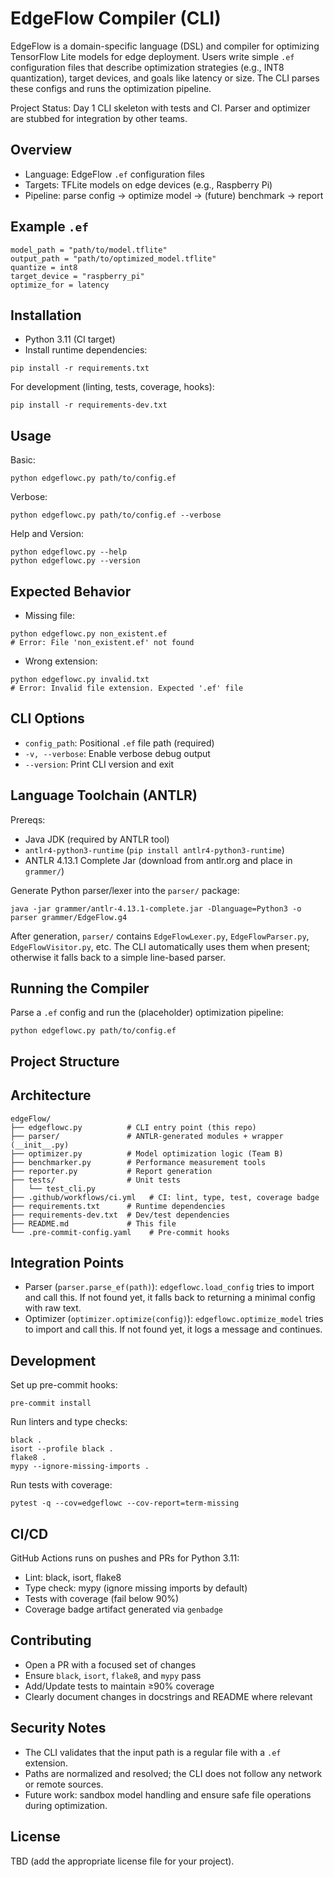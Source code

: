 EdgeFlow Compiler (CLI)
=======================

EdgeFlow is a domain-specific language (DSL) and compiler for optimizing TensorFlow Lite models for edge deployment. Users write simple `.ef` configuration files that describe optimization strategies (e.g., INT8 quantization), target devices, and goals like latency or size. The CLI parses these configs and runs the optimization pipeline.

Project Status: Day 1 CLI skeleton with tests and CI. Parser and optimizer are stubbed for integration by other teams.

Overview
--------
- Language: EdgeFlow `.ef` configuration files
- Targets: TFLite models on edge devices (e.g., Raspberry Pi)
- Pipeline: parse config → optimize model → (future) benchmark → report

Example `.ef`
-------------
```
model_path = "path/to/model.tflite"
output_path = "path/to/optimized_model.tflite"
quantize = int8
target_device = "raspberry_pi"
optimize_for = latency
```

Installation
------------
- Python 3.11 (CI target)
- Install runtime dependencies:
```
pip install -r requirements.txt
```

For development (linting, tests, coverage, hooks):
```
pip install -r requirements-dev.txt
```

Usage
-----
Basic:
```
python edgeflowc.py path/to/config.ef
```

Verbose:
```
python edgeflowc.py path/to/config.ef --verbose
```

Help and Version:
```
python edgeflowc.py --help
python edgeflowc.py --version
```

Expected Behavior
-----------------
- Missing file:
```
python edgeflowc.py non_existent.ef
# Error: File 'non_existent.ef' not found
```

- Wrong extension:
```
python edgeflowc.py invalid.txt
# Error: Invalid file extension. Expected '.ef' file
```

CLI Options
-----------
- `config_path`: Positional `.ef` file path (required)
- `-v, --verbose`: Enable verbose debug output
- `--version`: Print CLI version and exit

Language Toolchain (ANTLR)
-------------------------
Prereqs:
- Java JDK (required by ANTLR tool)
- `antlr4-python3-runtime` (`pip install antlr4-python3-runtime`)
- ANTLR 4.13.1 Complete Jar (download from antlr.org and place in `grammer/`)

Generate Python parser/lexer into the `parser/` package:
```
java -jar grammer/antlr-4.13.1-complete.jar -Dlanguage=Python3 -o parser grammer/EdgeFlow.g4
```
After generation, `parser/` contains `EdgeFlowLexer.py`, `EdgeFlowParser.py`, `EdgeFlowVisitor.py`, etc. The CLI automatically uses them when present; otherwise it falls back to a simple line-based parser.

Running the Compiler
--------------------
Parse a `.ef` config and run the (placeholder) optimization pipeline:
```
python edgeflowc.py path/to/config.ef
```

## Project Structure

Architecture
------------
```
edgeFlow/
├── edgeflowc.py          # CLI entry point (this repo)
├── parser/               # ANTLR-generated modules + wrapper (__init__.py)
├── optimizer.py          # Model optimization logic (Team B)
├── benchmarker.py        # Performance measurement tools
├── reporter.py           # Report generation
├── tests/                # Unit tests
│   └── test_cli.py
├── .github/workflows/ci.yml   # CI: lint, type, test, coverage badge
├── requirements.txt      # Runtime dependencies
├── requirements-dev.txt  # Dev/test dependencies
├── README.md             # This file
└── .pre-commit-config.yaml    # Pre-commit hooks
```

Integration Points
------------------
- Parser (`parser.parse_ef(path)`): `edgeflowc.load_config` tries to import and call this. If not found yet, it falls back to returning a minimal config with raw text.
- Optimizer (`optimizer.optimize(config)`): `edgeflowc.optimize_model` tries to import and call this. If not found yet, it logs a message and continues.

Development
-----------
Set up pre-commit hooks:
```
pre-commit install
```

Run linters and type checks:
```
black .
isort --profile black .
flake8 .
mypy --ignore-missing-imports .
```

Run tests with coverage:
```
pytest -q --cov=edgeflowc --cov-report=term-missing
```

CI/CD
-----
GitHub Actions runs on pushes and PRs for Python 3.11:
- Lint: black, isort, flake8
- Type check: mypy (ignore missing imports by default)
- Tests with coverage (fail below 90%)
- Coverage badge artifact generated via `genbadge`

Contributing
------------
- Open a PR with a focused set of changes
- Ensure `black`, `isort`, `flake8`, and `mypy` pass
- Add/Update tests to maintain ≥90% coverage
- Clearly document changes in docstrings and README where relevant

Security Notes
--------------
- The CLI validates that the input path is a regular file with a `.ef` extension.
- Paths are normalized and resolved; the CLI does not follow any network or remote sources.
- Future work: sandbox model handling and ensure safe file operations during optimization.

License
-------
TBD (add the appropriate license file for your project).
